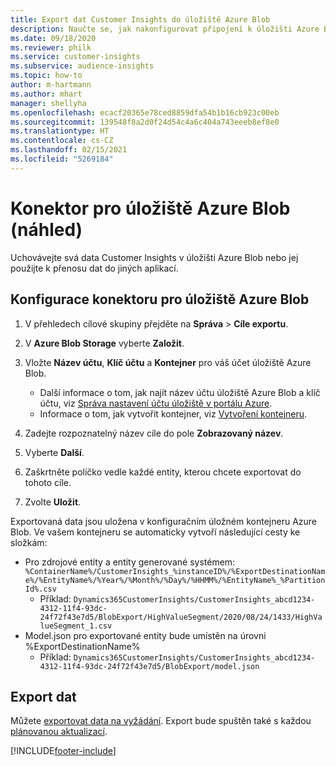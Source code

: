 ```yaml
---
title: Export dat Customer Insights do úložiště Azure Blob
description: Naučte se, jak nakonfigurovat připojení k úložišti Azure Blob.
ms.date: 09/18/2020
ms.reviewer: philk
ms.service: customer-insights
ms.subservice: audience-insights
ms.topic: how-to
author: m-hartmann
ms.author: mhart
manager: shellyha
ms.openlocfilehash: ecacf20365e78ced8859dfa54b1b16cb923c00eb
ms.sourcegitcommit: 139548f8a2d0f24d54c4a6c404a743eeeb8ef8e0
ms.translationtype: HT
ms.contentlocale: cs-CZ
ms.lasthandoff: 02/15/2021
ms.locfileid: "5269184"
---
```

# <a name="connector-for-azure-blob-storage-preview"></a>Konektor pro úložiště Azure Blob (náhled)

Uchovávejte svá data Customer Insights v úložišti Azure Blob nebo jej použijte k přenosu dat do jiných aplikací.

## <a name="configure-the-connector-for-azure-blob-storage"></a>Konfigurace konektoru pro úložiště Azure Blob

1. V přehledech cílové skupiny přejděte na **Správa** > **Cíle exportu**.

1. V **Azure Blob Storage** vyberte **Založit**.

1. Vložte **Název účtu**, **Klíč účtu** a **Kontejner** pro váš účet úložiště Azure Blob.
    - Další informace o tom, jak najít název účtu úložiště Azure Blob a klíč účtu, viz [Správa nastavení účtu úložiště v portálu Azure](https://docs.microsoft.com/azure/storage/common/storage-account-manage).
    - Informace o tom, jak vytvořit kontejner, viz [Vytvoření kontejneru](https://docs.microsoft.com/azure/storage/blobs/storage-quickstart-blobs-portal#create-a-container).

1. Zadejte rozpoznatelný název cíle do pole **Zobrazovaný název**.

1. Vyberte **Další**.

1. Zaškrtněte políčko vedle každé entity, kterou chcete exportovat do tohoto cíle.

1. Zvolte **Uložit**.

Exportovaná data jsou uložena v konfiguračním úložném kontejneru Azure Blob. Ve vašem kontejneru se automaticky vytvoří následující cesty ke složkám:

- Pro zdrojové entity a entity generované systémem: `%ContainerName%/CustomerInsights_%instanceID%/%ExportDestinationName%/%EntityName%/%Year%/%Month%/%Day%/%HHMM%/%EntityName%_%PartitionId%.csv`
  - Příklad: `Dynamics365CustomerInsights/CustomerInsights_abcd1234-4312-11f4-93dc-24f72f43e7d5/BlobExport/HighValueSegment/2020/08/24/1433/HighValueSegment_1.csv`
- Model.json pro exportované entity bude umístěn na úrovni %ExportDestinationName%
  - Příklad: `Dynamics365CustomerInsights/CustomerInsights_abcd1234-4312-11f4-93dc-24f72f43e7d5/BlobExport/model.json`

## <a name="export-the-data"></a>Export dat

Můžete [exportovat data na vyžádání](export-destinations.md#export-data-on-demand). Export bude spuštěn také s každou [plánovanou aktualizací](system.md#schedule-tab).


[!INCLUDE[footer-include](../includes/footer-banner.md)]